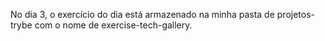 No dia 3, o exercício do dia está armazenado na minha pasta de projetos-trybe com o nome de exercise-tech-gallery.